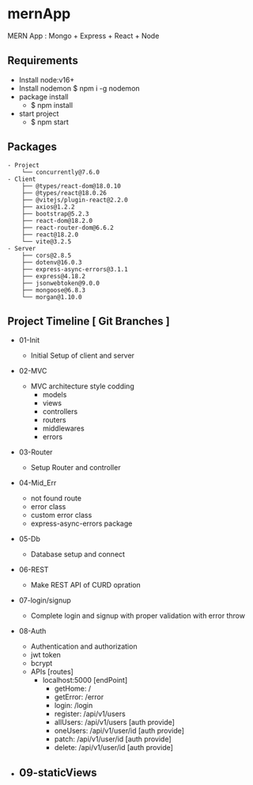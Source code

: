 # mernApp
MERN App : Mongo + Express + React + Node

## Requirements
- Install node:v16+
- Install nodemon
    $ npm i -g nodemon
- package install
    - $ npm install
- start project
    - $ npm start

## Packages
```
- Project
    └── concurrently@7.6.0
- Client
    ├── @types/react-dom@18.0.10
    ├── @types/react@18.0.26
    ├── @vitejs/plugin-react@2.2.0
    ├── axios@1.2.2
    ├── bootstrap@5.2.3
    ├── react-dom@18.2.0
    ├── react-router-dom@6.6.2
    ├── react@18.2.0
    └── vite@3.2.5
- Server
    ├── cors@2.8.5
    ├── dotenv@16.0.3
    ├── express-async-errors@3.1.1
    ├── express@4.18.2
    ├── jsonwebtoken@9.0.0
    ├── mongoose@6.8.3
    └── morgan@1.10.0
```

## Project Timeline [ Git Branches ]

- 01-Init
    - Initial Setup of client and server

- 02-MVC
    - MVC architecture style codding 
        - models
        - views
        - controllers
        - routers
        - middlewares
        - errors

- 03-Router
    - Setup Router and controller

- 04-Mid_Err
    - not found route
    - error class
    - custom error class
    - express-async-errors package

- 05-Db
    - Database setup and connect

- 06-REST
    - Make REST API of CURD opration

- 07-login/signup
    - Complete login and signup with proper validation with error throw

- 08-Auth
    - Authentication and authorization
    - jwt token
    - bcrypt
    - APIs [routes]
        - localhost:5000 [endPoint]
            - getHome: /
            - getError: /error
            - login: /login
            - register: /api/v1/users
            - allUsers: /api/v1/users       [auth provide]
            - oneUsers: /api/v1/user/id     [auth provide]
            - patch: /api/v1/user/id        [auth provide]
            - delete: /api/v1/user/id       [auth provide]

- 09-staticViews
    - 